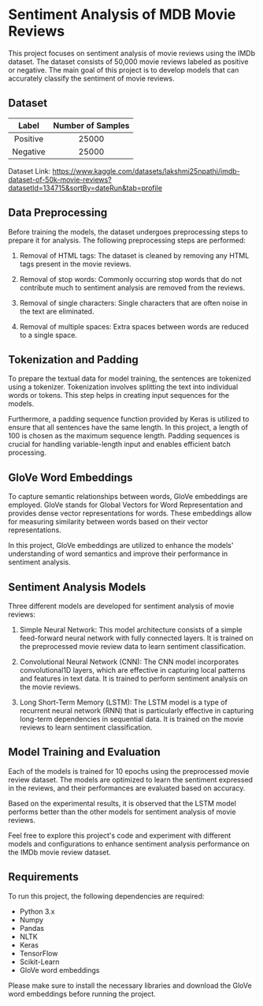 
# Sentiment Analysis of MDB Movie Reviews

This project focuses on sentiment analysis of movie reviews using the IMDb dataset. The dataset consists of 50,000 movie reviews labeled as positive or negative. The main goal of this project is to develop models that can accurately classify the sentiment of movie reviews.

## Dataset

| Label | Number of Samples|
| :-----: | :---: | 
| Positive | 25000| 
| Negative | 25000| 

Dataset Link: https://www.kaggle.com/datasets/lakshmi25npathi/imdb-dataset-of-50k-movie-reviews?datasetId=134715&sortBy=dateRun&tab=profile

## Data Preprocessing

Before training the models, the dataset undergoes preprocessing steps to prepare it for analysis. The following preprocessing steps are performed:

1. Removal of HTML tags: The dataset is cleaned by removing any HTML tags present in the movie reviews.

2. Removal of stop words: Commonly occurring stop words that do not contribute much to sentiment analysis are removed from the reviews.

3. Removal of single characters: Single characters that are often noise in the text are eliminated.

4. Removal of multiple spaces: Extra spaces between words are reduced to a single space.

## Tokenization and Padding

To prepare the textual data for model training, the sentences are tokenized using a tokenizer. Tokenization involves splitting the text into individual words or tokens. This step helps in creating input sequences for the models.

Furthermore, a padding sequence function provided by Keras is utilized to ensure that all sentences have the same length. In this project, a length of 100 is chosen as the maximum sequence length. Padding sequences is crucial for handling variable-length input and enables efficient batch processing.

## GloVe Word Embeddings

To capture semantic relationships between words, GloVe embeddings are employed. GloVe stands for Global Vectors for Word Representation and provides dense vector representations for words. These embeddings allow for measuring similarity between words based on their vector representations.

In this project, GloVe embeddings are utilized to enhance the models' understanding of word semantics and improve their performance in sentiment analysis.

## Sentiment Analysis Models

Three different models are developed for sentiment analysis of movie reviews:

1. Simple Neural Network: This model architecture consists of a simple feed-forward neural network with fully connected layers. It is trained on the preprocessed movie review data to learn sentiment classification.

2. Convolutional Neural Network (CNN): The CNN model incorporates convolutional1D layers, which are effective in capturing local patterns and features in text data. It is trained to perform sentiment analysis on the movie reviews.

3. Long Short-Term Memory (LSTM): The LSTM model is a type of recurrent neural network (RNN) that is particularly effective in capturing long-term dependencies in sequential data. It is trained on the movie reviews to learn sentiment classification.

## Model Training and Evaluation

Each of the models is trained for 10 epochs using the preprocessed movie review dataset. The models are optimized to learn the sentiment expressed in the reviews, and their performances are evaluated based on accuracy.

Based on the experimental results, it is observed that the LSTM model performs better than the other models for sentiment analysis of movie reviews.

Feel free to explore this project's code and experiment with different models and configurations to enhance sentiment analysis performance on the IMDb movie review dataset.

## Requirements

To run this project, the following dependencies are required:

- Python 3.x
- Numpy
- Pandas
- NLTK
- Keras
- TensorFlow
- Scikit-Learn
- GloVe word embeddings

Please make sure to install the necessary libraries and download the GloVe word embeddings before running the project.


